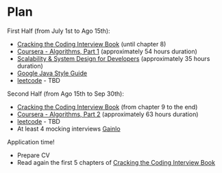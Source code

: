 # Plan

First Half (from July 1st to Ago 15th):

- [Cracking the Coding Interview Book][ctci] (until chapter 8)
- [Coursera - Algorithms, Part 1][coursera-part-1] (approximately 54 hours duration)
- [Scalability & System Design for Developers][educative-io-course] (approximately 35 hours
  duration)
- [Google Java Style Guide][google-java-style-guide]
- [leetcode][leetcode] - TBD

Second Half (from Ago 15th to Sep 30th):

- [Cracking the Coding Interview Book][ctci] (from chapter 9 to the end)
- [Coursera - Algorithms, Part 2][coursera-part-2] (approximately 63 hours duration)
- [leetcode][leetcode] - TBD
- At least 4 mocking interviews [Gainlo][gainlo]

Application time!

- Prepare CV
- Read again the first 5 chapters of [Cracking the Coding Interview Book][ctci]

[coursera-part-1]: https://www.coursera.org/learn/algorithms-part1
[coursera-part-2]: https://www.coursera.org/learn/algorithms-part2
[ctci]: https://books.google.co.uk/books/about/Cracking_the_Coding_Interview.html?id=anhAXwAACAAJ&hl=en
[educative-io-course]: https://www.educative.io/courses/grokking-the-system-design-interview
[gainlo]: http://www.gainlo.co/#!/
[google-java-style-guide]: https://google.github.io/styleguide/javaguide.html
[leetcode]: https://leetcode.com/

